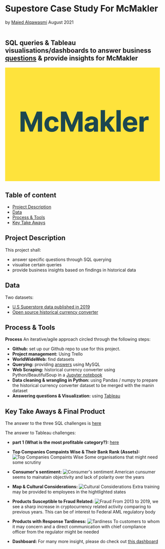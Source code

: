 # Supestore Case Study For McMakler
by [Majed Alqawasmi](https://github.com/MajedAlqawasmi) August 2021
<br/><br/>
##  SQL queries & Tableau visualisations/dashboards to answer business [questions](https://github.com/MajedAlqawasmi/McMakler_case_study/blob/main/BI%20Case%20Study.pdf) & provide insights for McMakler 
![McMakler](https://github.com/MajedAlqawasmi/McMakler_case_study/blob/main/mcmakler-logo-700x513.jpg)

## Table of content

- [Project Description](https://github.com/MajedAlqawasmi/McMakler_case_study/blob/main/README.md#project-Description)
- [Data](https://github.com/MajedAlqawasmi/McMakler_case_study/blob/main/README.md#data)
- [Process & Tools](https://github.com/MajedAlqawasmi/McMakler_case_study/blob/main/README.md#process--tools)
- [Key Take Aways](https://github.com/MajedAlqawasmi/McMakler_case_study/blob/main/README.md#key-take-aways)

## Project Description
This project shall: 
- answer specific questions through SQL querying
- visualise certain queries
- provide business insights based on findings in historical data   

## Data
Two datasets: 
- [U.S Superstore data published in 2019](https://data.world/annjackson/2019-superstore) 
- [Open source historical currency converter](https://www.currency-converter.org.uk/currency-rates/historical/table/EUR-USD.html)

## Process & Tools

**Process**
An iterative/agile approach circled through the following steps:

- **Github:** set up our Github repo to use for this project. <br/>
- **Project management:** Using Trello
- **WorldWideWeb:** find datasets<br/>
- **Querying:** providing [answers](https://github.com/MajedAlqawasmi/McMakler_case_study/blob/main/SQL_Challenge/SQL_challenge_answered.txt) using MySQL<br/>
- **Web Scraping:** historical currency converter using Python/BeautifulSoup in a [Jupyter notebook](https://github.com/MajedAlqawasmi/McMakler_case_study/blob/main/web_scraping/web_scraping_currency.ipynb)<br/>
- **Data cleaning & wrangling in Python:** using Pandas / numpy to prepare the historical currency converter dataset to be merged with the manin dataset<br/>
- **Answering questions & Visualization:** using [Tableau](https://public.tableau.com/app/profile/majed6120/viz/SuperstoreCaseStudy_16293384908960/VisualisingDailyProfitinEuro)<br/>

## Key Take Aways & Final Product

The answer to the three SQL challenges is [here](https://github.com/MajedAlqawasmi/McMakler_case_study/blob/main/SQL_Challenge/SQL_challenge_answered.txt)

The answer to Tableau challenges:
- **part 1 (What is the most profitable category?):** [here](https://public.tableau.com/app/profile/majed6120/viz/SuperstoreCaseStudy_16293384908960/VisualisingDailyProfitinEuro)
- **Top Companies Compaints Wise & Their Bank Rank (Assets):** ![Top Companies Compaints Wise](https://github.com/MajedAlqawasmi/final_project_ironhac/blob/main/top_bank_compliants-wise.PNG) Some organisations that might need some scrutiny
- **Consumer's sentiment:** ![Consumer's sentiment](https://github.com/MajedAlqawasmi/final_project_ironhac/blob/main/consumer_sentiment.PNG) American cunsumer seems to mainatain objectivity and lack of polarity over the years
- **Map & Cultural Considerations:** ![Cultural Considerations](https://github.com/MajedAlqawasmi/final_project_ironhac/blob/main/sentiment_map.PNG) Extra training may be provided to employees in the hightlighted states
- **Products Susceptible to Fraud Related:** ![Fraud](https://github.com/MajedAlqawasmi/final_project_ironhac/blob/main/products_susceptible_fraud.PNG) From 2013 to 2019, we see a sharp increase in cryptocurrency related activity comparing to previous years. This can be of interest to Federal AML regulatory body
- **Products with Response Tardiness:** ![Tardiness](https://github.com/MajedAlqawasmi/final_project_ironhac/blob/main/products_tardiness.PNG) To customers to whom it may concern and a direct communication with chief compliance officer from the regulator might be needed 

- **Dashboard:** For many more insight, please do check out [this dashboard](https://public.tableau.com/shared/H28TMMJNF?:display_count=n&:origin=viz_share_link)<br/>
